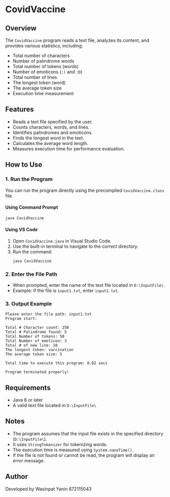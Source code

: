 # CovidVaccine

## Overview
The `CovidVaccine` program reads a text file, analyzes its content, and provides various statistics, including:
- Total number of characters
- Number of palindrome words
- Total number of tokens (words)
- Number of emoticons (`:)` and `:D`)
- Total number of lines
- The longest token (word)
- The average token size
- Execution time measurement

## Features
- Reads a text file specified by the user.
- Counts characters, words, and lines.
- Identifies palindromes and emoticons.
- Finds the longest word in the text.
- Calculates the average word length.
- Measures execution time for performance evaluation.

## How to Use
### 1. Run the Program
You can run the program directly using the precompiled `CovidVaccine.class` file.

#### Using Command Prompt
```sh
java CovidVaccine
```

#### Using VS Code
1. Open `CovidVaccine.java` in Visual Studio Code.
2. Use the built-in terminal to navigate to the correct directory.
3. Run the command:
   ```sh
   java CovidVaccine
   ```

### 2. Enter the File Path
- When prompted, enter the name of the text file located in `D:\InputFile\`.
- Example: If the file is `input1.txt`, enter `input1.txt`.

### 3. Output Example
```
Please enter the file path: input1.txt
Program start:

Total # Character count: 250
Total # Palindrome found: 5
Total Number of tokens: 50
Total Number of emoticon: 3
Total # of new line: 10
The longest token: vaccination
The average token size: 5

Total time to execute this program: 0.02 secs

Program terminated properly!
```

## Requirements
- Java 8 or later
- A valid text file located in `D:\InputFile\`

## Notes
- The program assumes that the input file exists in the specified directory (`D:\InputFile\`).
- It uses `StringTokenizer` for tokenizing words.
- The execution time is measured using `System.nanoTime()`.
- If the file is not found or cannot be read, the program will display an error message.

## Author
Developed by Wasinpat Yanin 672115043

